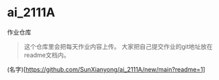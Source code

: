 # ai_2111A
作业仓库
> 这个仓库里会把每天作业内容上传。
> 大家把自己提交作业的git地址放在 readme文档内。

(名字)[https://github.com/SunXianyong/ai_2111A/new/main?readme=1]
